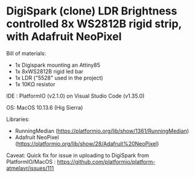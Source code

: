 # DigiSpark (clone) LDR Brightness controlled 8x WS2812B rigid strip, with Adafruit NeoPixel


Bill of materials:

* 1x Digispark mounting an Attiny85
* 1x 8xWS2812B rigid led bar
* 1x LDR ("5528" used in the project)
* 1x 10KΩ resistor



IDE : PlatformIO (v2.1.0) on Visual Studio Code (v1.35.0)

OS: MacOS 10.13.6 (Hig Sierra)



Libraries:
* RunningMedian (https://platformio.org/lib/show/1361/RunningMedian)
* Adafruit NeoPixel (https://platformio.org/lib/show/28/Adafruit%20NeoPixel)



Caveat:
Quick fix for issue in uploading to DigiSpark from PlatformIO/MacOS : https://github.com/platformio/platform-atmelavr/issues/111
